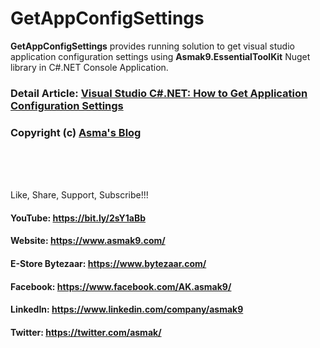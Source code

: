 # GetAppConfigSettings
**GetAppConfigSettings** provides running solution to get visual studio application configuration settings using **Asmak9.EssentialToolKit** Nuget library in C#.NET Console Application.

### Detail Article: [Visual Studio C#.NET: How to Get Application Configuration Settings](https://bit.ly/36TvQag)

### Copyright (c) [Asma's Blog](https://www.asmak9.com/)

<br/>
<br/>
<br/>

Like, Share, Support, Subscribe!!!

#### YouTube: https://bit.ly/2sY1aBb 

#### Website: https://www.asmak9.com/

#### E-Store Bytezaar: https://www.bytezaar.com/

#### Facebook: https://www.facebook.com/AK.asmak9/

#### LinkedIn: https://www.linkedin.com/company/asmak9

#### Twitter: https://twitter.com/asmak/
